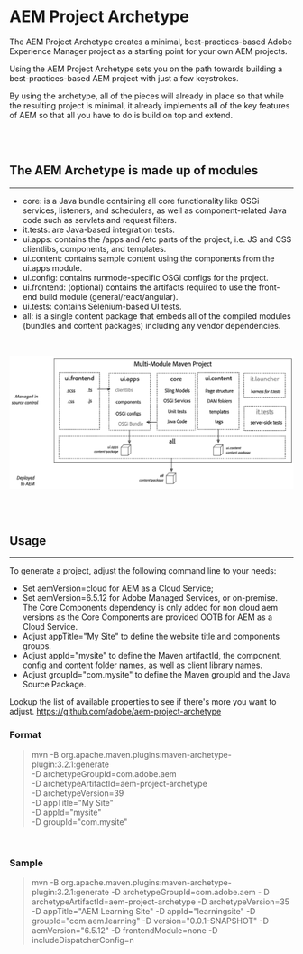 # AEM Project Archetype

The AEM Project Archetype creates a minimal, best-practices-based Adobe Experience Manager project as a starting point for your own AEM projects.

Using the AEM Project Archetype sets you on the path towards building a best-practices-based AEM project with just a few keystrokes.

By using the archetype, all of the pieces will already in place so that while the resulting project is minimal, it already implements all of the key features of AEM so that all you have to do is build on top and extend.

</br>
</br>

## The AEM Archetype is made up of modules

*****

* core: is a Java bundle containing all core functionality like OSGi services, listeners, and schedulers, as well as component-related Java code such as servlets and request filters.
* it.tests: are Java-based integration tests.
* ui.apps: contains the /apps and /etc parts of the project, i.e. JS and CSS clientlibs, components, and templates.
* ui.content: contains sample content using the components from the ui.apps module.
* ui.config: contains runmode-specific OSGi configs for the project.
* ui.frontend: (optional) contains the artifacts required to use the front-end build module (general/react/angular).
* ui.tests: contains Selenium-based UI tests.
* all: is a single content package that embeds all of the compiled modules (bundles and content packages) including any vendor dependencies.

</br>

![archetype structure](./images/archetype-structure.png "archetype structure")

</br>
</br>

## Usage

*****

To generate a project, adjust the following command line to your needs:

* Set aemVersion=cloud for AEM as a Cloud Service;
* Set aemVersion=6.5.12 for Adobe Managed Services, or on-premise. The Core Components dependency is only added for non cloud aem versions as the Core Components are provided OOTB for AEM as a Cloud Service.
* Adjust appTitle="My Site" to define the website title and components groups.
* Adjust appId="mysite" to define the Maven artifactId, the component, config and content folder names, as well as client library names.
* Adjust groupId="com.mysite" to define the Maven groupId and the Java Source Package.

Lookup the list of available properties to see if there's more you want to adjust. <https://github.com/adobe/aem-project-archetype>

### Format

> mvn -B org.apache.maven.plugins:maven-archetype-plugin:3.2.1:generate \
 -D archetypeGroupId=com.adobe.aem \
 -D archetypeArtifactId=aem-project-archetype \
 -D archetypeVersion=39\
 -D appTitle="My Site" \
 -D appId="mysite" \
 -D groupId="com.mysite"

</br>

### Sample

>mvn -B org.apache.maven.plugins:maven-archetype-plugin:3.2.1:generate -D archetypeGroupId=com.adobe.aem - D archetypeArtifactId=aem-project-archetype -D archetypeVersion=35 -D appTitle="AEM Learning Site" -D appId="learningsite" -D groupId="com.aem.learning" -D version="0.0.1-SNAPSHOT" -D aemVersion="6.5.12" -D frontendModule=none -D includeDispatcherConfig=n
